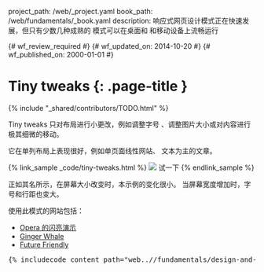 project_path: /web/_project.yaml
book_path: /web/fundamentals/_book.yaml
description: 响应式网页设计模式正在快速发展，但只有少数几种成熟的 模式可以在桌面和 和移动设备上流畅运行

{# wf_review_required #}
{# wf_updated_on: 2014-10-20 #}
{# wf_published_on: 2000-01-01 #}

# Tiny tweaks {: .page-title }

{% include "_shared/contributors/TODO.html" %}



Tiny tweaks 只对布局进行小更改，例如调整字号 、调整图片大小或对内容进行极其细微的移动。

它在单列布局上表现很好，例如单页面线性网站、
文本为主的文章。

{% link_sample _code/tiny-tweaks.html %}
  <img src="imgs/tiny-tweaks.svg">
  试一下
{% endlink_sample %}

正如其名所示，在屏幕大小改变时，本示例的变化很小。
当屏幕宽度增加时，字号和行距也变大。

使用此模式的网站包括：

 * [Opera 的闪亮演示](http://shinydemos.com/)
 * [Ginger Whale](http://gingerwhale.com/)
 * [Future Friendly](http://futurefriendlyweb.com/)

<pre class="prettyprint">
{% includecode content_path="web..//fundamentals/design-and-ui/responsive/patterns/_code/tiny-tweaks.html" region_tag="ttweaks" lang=css %}
</pre>


